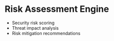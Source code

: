 # Risk Assessment Engine
- Security risk scoring
- Threat impact analysis
- Risk mitigation recommendations
